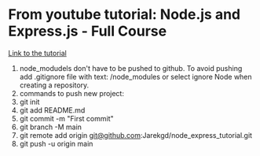 # From youtube tutorial: Node.js and Express.js - Full Course 
[Link to the tutorial](https://www.youtube.com/watch?v=Oe421EPjeBE&t=3990s "Node.js and Express.js - Full Course ")

1. node_modudels don't have to be pushed to github.
   To avoid pushing add .gitignore file with text: /node_modules or select ignore Node when creating a repository.
3. commands to push new project:
  1. git init
  2. git add README.md
  3. git commit -m "First commit"
  4. git branch -M main
  5. git remote add origin git@github.com:Jarekgd/node_express_tutorial.git
  6. git push -u origin main
